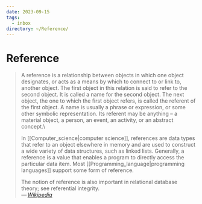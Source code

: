 ```yaml
---
date: 2023-09-15
tags:
  - inbox
directory: ~/Reference/
---
```


# Reference

> A reference is a relationship between objects in which one object designates,
> or acts as a means by which to connect to or link to, another object. The
> first object in this relation is said to refer to the second object. It is
> called a name for the second object. The next object, the one to which the
> first object refers, is called the referent of the first object. A name is
> usually a phrase or expression, or some other symbolic representation. Its
> referent may be anything – a material object, a person, an event, an activity,
> or an abstract concept.\
>
> In [[Computer_science|computer science]], references are data types that refer
> to an object elsewhere in memory and are used to construct a wide variety of
> data structures, such as linked lists. Generally, a reference is a value that
> enables a program to directly access the particular data item. Most
> [[Programming_language|programming languages]] support some form of reference.
>
> The notion of reference is also important in relational database theory; see
> referential integrity.\
> — <cite>[Wikipedia](https://en.wikipedia.org/wiki/Reference)</cite>
